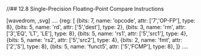 //## 12.8 Single-Precision Floating-Point Compare Instructions

[wavedrom, ,svg]
....
{reg: [
{bits: 7, name: 'opcode', attr: ['7','OP-FP'],  type: 8},
{bits: 5, name: 'rd',     attr: ['5','dest'],   type: 2},
{bits: 3, name: 'rm',  attr: ['3','EQ', 'LT', 'LE'], type: 8},
{bits: 5, name: 'rs1',    attr: ['5','src1'],   type: 4},
{bits: 5, name: 'rs2',    attr: ['5','src2'],   type: 4},
{bits: 2, name: 'fmt',    attr: ['2','S'],      type: 8},
{bits: 5, name: 'funct5', attr: ['5','FCMP'],   type: 8},
]}
....
